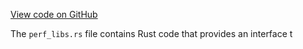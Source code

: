 [View code on GitHub](https://github.com/solana-labs/solana/blob/master/perf/src/perf_libs.rs)

The `perf_libs.rs` file contains Rust code that provides an interface t